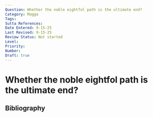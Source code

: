```yaml
---
Question: Whether the noble eightfol path is the ultimate end?
Category: Magga
Tags: 
Sutta References: 
Date Entered: 9-15-25
Last Revised: 9-15-25
Review Status: Not started
Level: 
Priority: 
Number: 
Draft: true
---
```


# Whether the noble eightfol path is the ultimate end?

## Bibliography

<!-- 

Notes:



-->